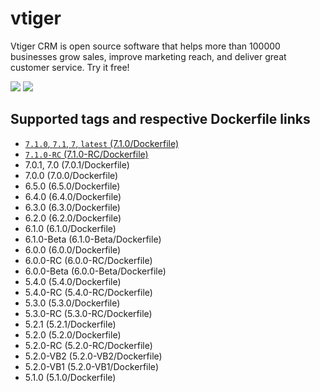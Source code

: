 # vtiger

Vtiger CRM is open source software that helps more than 100000 businesses grow sales, improve marketing reach, and deliver great customer service. Try it free!

[![](https://images.microbadger.com/badges/image/javanile/vtiger.svg)](https://microbadger.com/images/javanile/vtiger "Get your own image badge on microbadger.com")
[![](https://images.microbadger.com/badges/version/javanile/vtiger.svg)](https://microbadger.com/images/javanile/vtiger "Get your own version badge on microbadger.com")

## Supported tags and respective Dockerfile links
* [`7.1.0`, `7.1`, `7`, `latest` (7.1.0/Dockerfile)](https://github.com/javanile/vtiger/blob/master/7.1.0/Dockerfile)
* [`7.1.0-RC` (7.1.0-RC/Dockerfile)](https://github.com/javanile/vtiger/blob/master/7.1.0-RC/Dockerfile)
* 7.0.1, 7.0 (7.0.1/Dockerfile)
* 7.0.0	(7.0.0/Dockerfile)
* 6.5.0	(6.5.0/Dockerfile)
* 6.4.0	(6.4.0/Dockerfile)
* 6.3.0	(6.3.0/Dockerfile)
* 6.2.0	(6.2.0/Dockerfile)
* 6.1.0	(6.1.0/Dockerfile)
* 6.1.0-Beta (6.1.0-Beta/Dockerfile)
* 6.0.0	(6.0.0/Dockerfile)
* 6.0.0-RC (6.0.0-RC/Dockerfile)
* 6.0.0-Beta (6.0.0-Beta/Dockerfile)
* 5.4.0	(5.4.0/Dockerfile)
* 5.4.0-RC (5.4.0-RC/Dockerfile)
* 5.3.0	(5.3.0/Dockerfile)
* 5.3.0-RC (5.3.0-RC/Dockerfile)
* 5.2.1	(5.2.1/Dockerfile)
* 5.2.0	(5.2.0/Dockerfile)
* 5.2.0-RC (5.2.0-RC/Dockerfile)
* 5.2.0-VB2	(5.2.0-VB2/Dockerfile)
* 5.2.0-VB1	(5.2.0-VB1/Dockerfile)
* 5.1.0 (5.1.0/Dockerfile)
